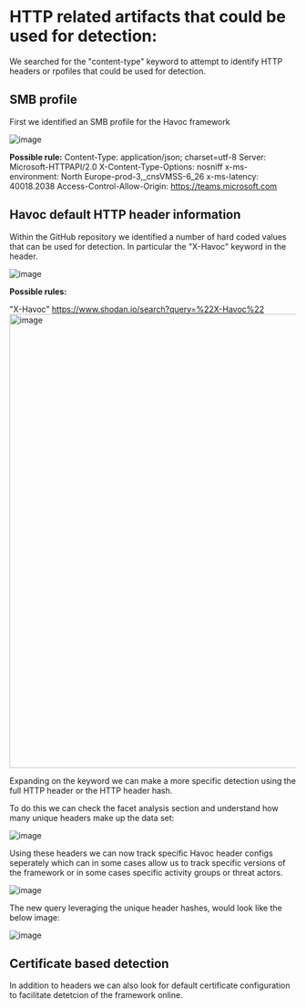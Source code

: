 

# HTTP related artifacts that could be used for detection:
We searched for the "content-type" keyword to attempt to identify HTTP headers or rpofiles that could be used for detection.

## SMB profile
First we identified an SMB profile for the Havoc framework

![image](https://github.com/m4nbat/SecBlogs/assets/16122365/61d517c4-e872-438f-bd45-cf4b2abbaa1e)

**Possible rule:**
Content-Type: application/json; charset=utf-8 Server: Microsoft-HTTPAPI/2.0 X-Content-Type-Options: nosniff x-ms-environment: North Europe-prod-3,_cnsVMSS-6_26 x-ms-latency: 40018.2038 Access-Control-Allow-Origin: https://teams.microsoft.com

## Havoc default HTTP header information
Within the GitHub repository we identified a number of hard coded values that can be used for detection. In particular the "X-Havoc" keyword in the header.

![image](https://github.com/m4nbat/SecBlogs/assets/16122365/c6436e1d-0c00-48d7-991c-b16035e7eb85)


**Possible rules:**

"X-Havoc"
https://www.shodan.io/search?query=%22X-Havoc%22
<img width="797" alt="image" src="https://github.com/m4nbat/SecBlogs/assets/16122365/10a0bde2-c136-42cc-b451-5e752a7fdfa0">

Expanding on the keyword we can make a more specific detection using the full HTTP header or the HTTP header hash.

To do this we can check the facet analysis section and understand how many unique headers make up the data set:

![image](https://github.com/m4nbat/SecBlogs/assets/16122365/759dcc3e-01de-40c7-85e6-8a7dc5c05f1a)

Using these headers we can now track specific Havoc header configs seperately which can in some cases allow us to track specific versions of the framework or in some cases specific activity groups or threat actors.

![image](https://github.com/m4nbat/SecBlogs/assets/16122365/73d20de2-3175-4ecd-8b72-3cbfea0581aa)

The new query leveraging the unique header hashes, would look like the below image:

![image](https://github.com/m4nbat/SecBlogs/assets/16122365/04399ff6-63f5-4343-a208-41e244c8c14e)

## Certificate based detection
In addition to headers we can also look for default certificate configuration to facilitate detetcion of the framework online.








